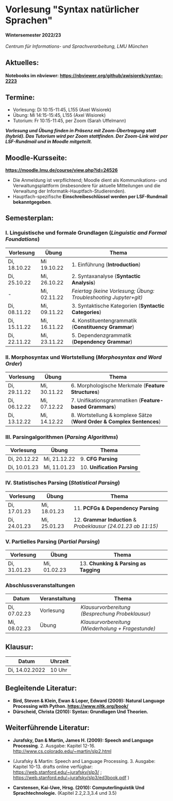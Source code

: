 # Vorlesung "Syntax natürlicher Sprachen"

#### Wintersemester 2022/23

*Centrum für Informations- und Sprachverarbeitung, LMU München*


## Aktuelles:

#### Notebooks im nbviewer: https://nbviewer.org/github/awisiorek/syntax-2223


## Termine:

- Vorlesung: Di 10:15-11:45, L155 (Axel Wisiorek)
- Übung: Mi 14:15-15:45, L155 (Axel Wisiorek)
- Tutorium: Fr 10:15-11:45, per Zoom (Sarah Uffelmann)

***Vorlesung und Übung finden in Präsenz mit Zoom-Übertragung statt (hybrid). Das Tutorium wird per Zoom stattfinden. Der Zoom-Link wird per LSF-Rundmail und in Moodle mitgeteilt.***



## Moodle-Kursseite:

**https://moodle.lmu.de/course/view.php?id=24526**

- Die Anmeldung ist verpflichtend; Moodle dient als Kommunikations- und Verwaltungsplattform (insbesondere für aktuelle Mitteilungen und die Verwaltung der Informatik-Hauptfach-Studierenden).
- Hauptfach-spezifische **Einschreibeschlüssel werden per LSF-Rundmail bekanntgegeben**.




## Semesterplan:


### I. Linguistische und formale Grundlagen (*Linguistic and Formal Foundations*)

| Vorlesung |  Übung | Thema 
| ------------- | ------------- | ------------- | 
| Di, 18.10.22 | Mi 19.10.22 | 1. Einführung (**Introduction**) | 
| Di, 25.10.22 | Mi, 26.10.22  | 2. Syntaxanalyse (**Syntactic Analysis**) |  
| - | Mi, 02.11.22  | *Feiertag (keine Vorlesung; Übung: Troubleshooting Jupyter+git)*  |    
| Di, 08.11.22 | Mi, 09.11.22  | 3. Syntaktische Kategorien (**Syntactic Categories**) |    
| Di, 15.11.22 | Mi, 16.11.22 | 4. Konstituentengrammatik (**Constituency Grammar**) |   
| Di, 22.11.22 | Mi, 23.11.22 | 5. Dependenzgrammatik (**Dependency Grammar**) |    


### II. Morphosyntax und Wortstellung (*Morphosyntax and Word Order*)

| Vorlesung |  Übung | Thema 
| ------------- | ------------- | ------------- |   
| Di, 29.11.22 | Mi, 30.11.22 | 6. Morphologische Merkmale (**Feature Structures**) |    
| Di, 06.12.22 | Mi, 07.12.22 | 7. Unifikationsgrammatiken (**Feature-based Grammars**) |   
| Di, 13.12.22 | Mi, 14.12.22 | 8. Wortstellung & komplexe Sätze (**Word Order & Complex Sentences**) | 


### III. Parsingalgorithmen (*Parsing Algorithms*)

| Vorlesung |  Übung | Thema 
| ------------- | ------------- | ------------- |   
| Di, 20.12.22 | Mi, 21.12.22 | 9. **CFG Parsing** |  
| Di, 10.01.23 | Mi, 11.01.23 | 10. **Unification Parsing** | 


### IV. Statistisches Parsing (*Statistical Parsing*)

| Vorlesung |  Übung | Thema 
| ------------- | ------------- | ------------- |  
| Di, 17.01.23 | Mi, 18.01.23 | 11. **PCFGs & Dependency Parsing** |  
| Di, 24.01.23 | Mi, 25.01.23 | 12. **Grammar Induction** & *Probeklausur (24.01.23 ab 11:15)* | 


### V. Partielles Parsing (*Partial Parsing*)

| Vorlesung |  Übung | Thema 
| ------------- | ------------- | ------------- | 
| Di, 31.01.23 | Mi, 01.02.23 | 13. **Chunking & Parsing as Tagging** | 


### Abschlussveranstaltungen


| Datum | Veranstaltung | Thema 
| ------------- | ------------- | ------------- | 
| Di, 07.02.23 | Vorlesung |  *Klausurvorbereitung (Besprechung Probeklausur)*  | 
| Mi, 08.02.23 | Übung |  *Klausurvorbereitung (Wiederholung + Fragestunde)*  | 



## Klausur:

| Datum  | Uhrzeit | 
| ------------- | ------------- | 
|  Di, 14.02.2022 |  10 Uhr   | 



## Begleitende Literatur:

- **Bird, Steven & Klein, Ewan & Loper, Edward (2009): Natural Language Processing with Python. https://www.nltk.org/book/** 
- **Dürscheid, Christa (2010): Syntax: Grundlagen Und Theorien.**

## Weiterführende Literatur:

- **Jurafsky, Dan & Martin, James H. (2009): Speech and Language Processing**. 2. Ausgabe: Kapitel 12-16. http://www.cs.colorado.edu/~martin/slp2.html 
- (Jurafsky & Martin: Speech and Language Processing. 3. Ausgabe: Kapitel 10-13. drafts online verfügbar: https://web.stanford.edu/~jurafsky/slp3/ ; https://web.stanford.edu/~jurafsky/slp3/ed3book.pdf )

- **Carstensen, Kai-Uwe, Hrsg. (2010): Computerlinguistik Und Sprachtechnologie.** (Kapitel 2.2,2.3,3.4 und 3.5)